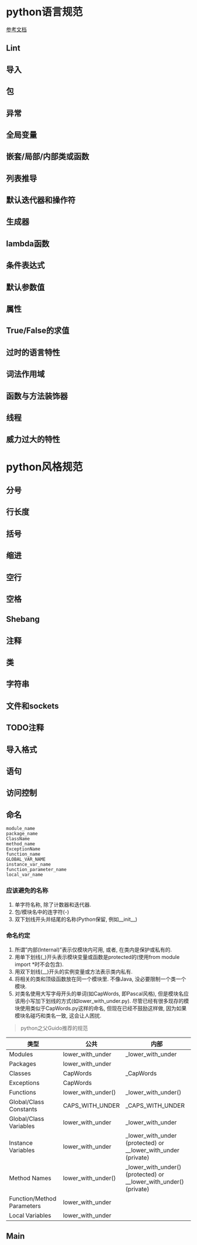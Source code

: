 # python语言规范
[参考文档](https://zh-google-styleguide.readthedocs.io/en/latest/google-python-styleguide/contents/)
## Lint
## 导入
## 包
## 异常
## 全局变量
## 嵌套/局部/内部类或函数
## 列表推导
## 默认迭代器和操作符
## 生成器
## lambda函数
## 条件表达式
## 默认参数值
## 属性
## True/False的求值
## 过时的语言特性
## 词法作用域
## 函数与方法装饰器
## 线程
## 威力过大的特性
# python风格规范
## 分号
## 行长度
## 括号
## 缩进
## 空行
## 空格
## Shebang
## 注释
## 类
## 字符串
## 文件和sockets
## TODO注释
## 导入格式
## 语句
## 访问控制
## 命名
```text
module_name
package_name
ClassName
method_name
ExceptionName
function_name
GLOBAL_VAR_NAME
instance_var_name
function_parameter_name
local_var_name
```
### 应该避免的名称
1. 单字符名称, 除了计数器和迭代器.
2. 包/模块名中的连字符(-)
3. 双下划线开头并结尾的名称(Python保留, 例如__init__)

### 命名约定
1. 所谓”内部(Internal)”表示仅模块内可用, 或者, 在类内是保护或私有的.
2. 用单下划线(_)开头表示模块变量或函数是protected的(使用from module import *时不会包含).
3. 用双下划线(__)开头的实例变量或方法表示类内私有.
4. 将相关的类和顶级函数放在同一个模块里. 不像Java, 没必要限制一个类一个模块.
5. 对类名使用大写字母开头的单词(如CapWords, 即Pascal风格), 但是模块名应该用小写加下划线的方式(如lower_with_under.py). 尽管已经有很多现存的模块使用类似于CapWords.py这样的命名, 但现在已经不鼓励这样做, 因为如果模块名碰巧和类名一致, 这会让人困扰.

> python之父Guido推荐的规范

类型|公共|内部
----|---|---
Modules | lower_with_under | _lower_with_under
Packages | lower_with_under |  
Classes | CapWords | _CapWords
Exceptions | CapWords |  
Functions | lower_with_under() | _lower_with_under()
Global/Class Constants | CAPS_WITH_UNDER | _CAPS_WITH_UNDER
Global/Class Variables | lower_with_under | _lower_with_under
Instance Variables | lower_with_under | _lower_with_under (protected) or __lower_with_under (private)
Method Names | lower_with_under() | _lower_with_under() (protected) or __lower_with_under() (private)
Function/Method Parameters | lower_with_under |  
Local Variables | lower_with_under |  
## Main